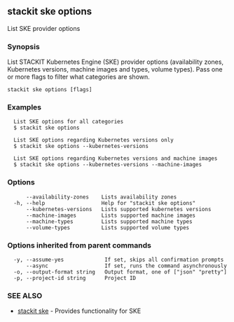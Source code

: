 ## stackit ske options

List SKE provider options

### Synopsis

List STACKIT Kubernetes Engine (SKE) provider options (availability zones, Kubernetes versions, machine images and types, volume types).
Pass one or more flags to filter what categories are shown.

```
stackit ske options [flags]
```

### Examples

```
  List SKE options for all categories
  $ stackit ske options

  List SKE options regarding Kubernetes versions only
  $ stackit ske options --kubernetes-versions

  List SKE options regarding Kubernetes versions and machine images
  $ stackit ske options --kubernetes-versions --machine-images
```

### Options

```
      --availability-zones    Lists availability zones
  -h, --help                  Help for "stackit ske options"
      --kubernetes-versions   Lists supported kubernetes versions
      --machine-images        Lists supported machine images
      --machine-types         Lists supported machine types
      --volume-types          Lists supported volume types
```

### Options inherited from parent commands

```
  -y, --assume-yes             If set, skips all confirmation prompts
      --async                  If set, runs the command asynchronously
  -o, --output-format string   Output format, one of ["json" "pretty"]
  -p, --project-id string      Project ID
```

### SEE ALSO

* [stackit ske](./stackit_ske.md)	 - Provides functionality for SKE

